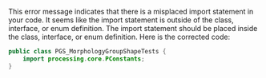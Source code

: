 This error message indicates that there is a misplaced import statement in your code. It seems like the import statement is outside of the class, interface, or enum definition. The import statement should be placed inside the class, interface, or enum definition. Here is the corrected code:

```java
public class PGS_MorphologyGroupShapeTests {
    import processing.core.PConstants;
}
```